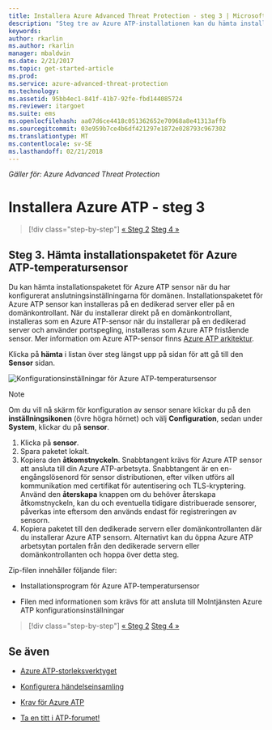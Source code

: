 ```yaml
---
title: Installera Azure Advanced Threat Protection - steg 3 | Microsoft Docs
description: "Steg tre av Azure ATP-installationen kan du hämta installationspaketet för Azure ATP fristående sensor."
keywords: 
author: rkarlin
ms.author: rkarlin
manager: mbaldwin
ms.date: 2/21/2017
ms.topic: get-started-article
ms.prod: 
ms.service: azure-advanced-threat-protection
ms.technology: 
ms.assetid: 95bb4ec1-841f-41b7-92fe-fbd144085724
ms.reviewer: itargoet
ms.suite: ems
ms.openlocfilehash: aa07d6ce4418c051362652e70968a8e41313affb
ms.sourcegitcommit: 03e959b7ce4b6df421297e1872e028793c967302
ms.translationtype: MT
ms.contentlocale: sv-SE
ms.lasthandoff: 02/21/2018
---
```

*Gäller för: Azure Advanced Threat Protection*



# <a name="install-azure-atp---step-3"></a>Installera Azure ATP - steg 3

>[!div class="step-by-step"]
[« Steg 2](install-atp-step2.md)
[Steg 4 »](install-atp-step4.md)

## <a name="step-3-download-the-azure-atp-sensor-setup-package"></a>Steg 3. Hämta installationspaketet för Azure ATP-temperatursensor
Du kan hämta installationspaketet för Azure ATP sensor när du har konfigurerat anslutningsinställningarna för domänen. Installationspaketet för Azure ATP sensor kan installeras på en dedikerad server eller på en domänkontrollant. När du installerar direkt på en domänkontrollant, installeras som en Azure ATP-sensor när du installerar på en dedikerad server och använder portspegling, installeras som Azure ATP fristående sensor. Mer information om Azure ATP-sensor finns [Azure ATP arkitektur](atp-architecture.md). 

Klicka på **hämta** i listan över steg längst upp på sidan för att gå till den **Sensor** sidan.

![Konfigurationsinställningar för Azure ATP-temperatursensor](media/atp-sensor-config.png)

> [!NOTE] 
> Om du vill nå skärm för konfiguration av sensor senare klickar du på den **inställningsikonen** (övre högra hörnet) och välj **Configuration**, sedan under **System**, klickar du på **sensor**.  

1.  Klicka på **sensor**.
2.  Spara paketet lokalt.
3.  Kopiera den **åtkomstnyckeln**. Snabbtangent krävs för Azure ATP sensor att ansluta till din Azure ATP-arbetsyta. Snabbtangent är en en-engångslösenord för sensor distributionen, efter vilken utförs all kommunikation med certifikat för autentisering och TLS-kryptering. Använd den **återskapa** knappen om du behöver återskapa åtkomstnyckeln, kan du och eventuella tidigare distribuerade sensorer, påverkas inte eftersom den används endast för registreringen av sensorn.
4.  Kopiera paketet till den dedikerade servern eller domänkontrollanten där du installerar Azure ATP sensorn. Alternativt kan du öppna Azure ATP arbetsytan portalen från den dedikerade servern eller domänkontrollanten och hoppa över detta steg.

Zip-filen innehåller följande filer:

-   Installationsprogram för Azure ATP-temperatursensor

-   Filen med informationen som krävs för att ansluta till Molntjänsten Azure ATP konfigurationsinställningar


>[!div class="step-by-step"]
[« Steg 2](install-atp-step2.md)
[Steg 4 »](install-atp-step4.md)


## <a name="see-also"></a>Se även

- [Azure ATP-storleksverktyget](http://aka.ms/aatpsizingtool)

- [Konfigurera händelseinsamling](configure-event-collection.md)

- [Krav för Azure ATP](atp-prerequisites.md)

- [Ta en titt i ATP-forumet!](https://aka.ms/azureatpcommunity)